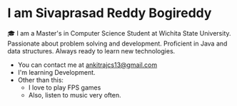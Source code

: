 # I am Sivaprasad Reddy Bogireddy

🎓 I am a Master's in Computer Science Student at Wichita State University. Passionate about problem solving and development. Proficient in Java and data structures. Always ready to learn new technologies.

- You can contact me at ankitrajcs13@gmail.com
- I'm learning Development.
- Other than this:
  - I love to play FPS games
  - Also, listen to music very often.
